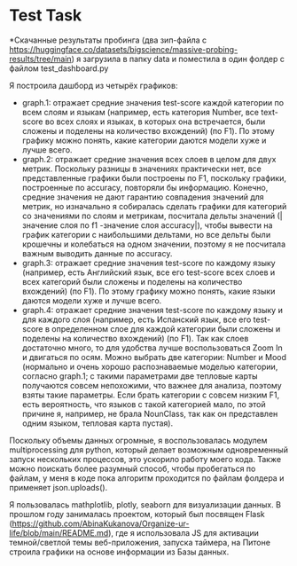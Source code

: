 # Test Task

*Скачанные результаты пробинга (два зип-файла с https://huggingface.co/datasets/bigscience/massive-probing-results/tree/main) я загрузила в папку data и поместила в один фолдер с файлом test_dashboard.py

Я построила дашборд из четырёх графиков:

* graph.1: отражает средние значения test-score каждой категории по всем слоям и языкам (например, есть категория Number, все text-score во всех слоях и языках, в которых она встречается, были сложены и поделены на количество вхождений) (по F1). По этому графику можно понять, какие категории даются модели хуже и лучше всего.
* graph.2: отражает средние значения всех слоев в целом для двух метрик. Поскольку разницы в значениях практически нет, все представленные графики были построены по F1, поскольку графики, построенные по accuracy, повторяли бы информацию. Конечно, средние значения не дают гарантию совпадения значений для метрик, но изначально я собиралась сделать графики для категорий со значениями по слоям и метрикам, посчитала дельты значений (|значение слоя по f1 -значение слоя accuracy|), чтобы вывести на график категории с наибольшими дельтами, но все дельты были крошечны и колебаться на одном значении, поэтому я не посчитала важным выводить данные по accuracy.
* graph.3: отражает средние значения test-score по каждому языку (например, есть Английский язык, все его test-score всех слоев и всех категорий были сложены и поделены на количество вхождений) (по F1). По этому графику можно понять, какие языки даются модели хуже и лучше всего.
* graph.4: отражает средние значения test-score по каждому языку и для каждого слоя (например, есть Испанский язык, все его test-score в определенном слое для каждой категории были сложены и поделены на количество вхождений) (по F1). Так как слоев достаточно много, то для удобства лучше воспользоваться Zoom In и двигаться по осям. Можно выбрать две категории: Number и Mood (нормально и очень хорошо распознаваемые моделью категории, согласно graph.1; с такими параметрами две тепловые карты получаются совсем непохожими, что важнее для анализа, поэтому взяты такие параметры. Если брать категории с совсем низким F1, есть вероятность, что языков с такой категорией мало, по этой причине я, например, не брала NounClass, так как он представлен одним языком, тепловая карта пустая).

Поскольку объемы данных огромные, я воспользовалась модулем multiprocessing для python, который делает возможным одновременный запуск нескольких процессов, это ускорило работу моего кода. Также можно поискать более разумный способ, чтобы пробегаться по файлам, у меня в коде пока алгоритм проходится по файлам фолдера и применяет json.uploads(). 

Я пользовалась mathplotlib, plotly, seaborn для визуализации данных. В прошлом году занималась проектом, который был посвящен Flask (https://github.com/AbinaKukanova/Organize-ur-life/blob/main/README.md), где я использовала JS для активации темной/светлой темы веб-приложения, запуска таймера, на Питоне строила графики на основе информации из Базы данных.
